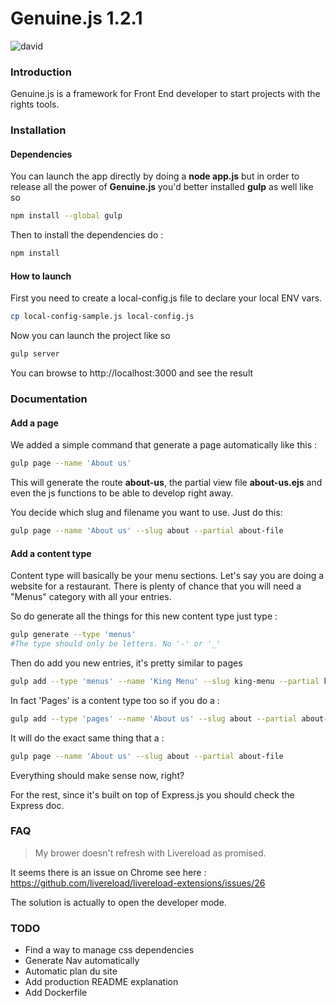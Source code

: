 # Genuine.js 1.2.1
![david](https://david-dm.org/codekonami/genuine.js.svg)
### Introduction

Genuine.js is a framework for Front End developer to start projects with
the rights tools.

### Installation

#### Dependencies
You can launch the app directly by doing a **node app.js** but in order to release all the
power of **Genuine.js** you'd better installed **gulp** as well like so

```bash
npm install --global gulp
```

Then to install the dependencies do :

```bash
npm install
```

#### How to launch

First you need to create a local-config.js file to declare your local ENV vars.

```bash
cp local-config-sample.js local-config.js
```

Now you can launch the project like so
```bash
gulp server
```

You can browse to http://localhost:3000 and see the result

### Documentation

#### Add a page

We added a simple command that generate a page automatically like this :

```bash
gulp page --name 'About us'
```
This will generate the route **about-us**, the partial view file **about-us.ejs** and even the js functions
to be able to develop right away.

You decide which slug and filename you want to use. Just do this:
```bash
gulp page --name 'About us' --slug about --partial about-file
```

#### Add a content type

Content type will basically be your menu sections. Let's say you are doing a website for a restaurant. There is plenty of chance that you will need a "Menus" category with all your entries.

So do generate all the things for this new content type just type :

```bash
gulp generate --type 'menus'
#The type should only be letters. No '-' or '_'
```

Then do add you new entries, it's pretty similar to pages

```bash
gulp add --type 'menus' --name 'King Menu' --slug king-menu --partial king-menu
```

In fact 'Pages' is a content type too so if you do a :

```bash
gulp add --type 'pages' --name 'About us' --slug about --partial about-file
```

It will do the exact same thing that a :

```bash
gulp page --name 'About us' --slug about --partial about-file
```

Everything should make sense now, right?

For the rest, since it's built on top of Express.js you should check the Express doc.

### FAQ
> My brower doesn't refresh with Livereload as promised.

It seems there is an issue on Chrome see here :
https://github.com/livereload/livereload-extensions/issues/26

The solution is actually to open the developer mode.

### TODO

- Find a way to manage css dependencies
- Generate Nav automatically
- Automatic plan du site
- Add production README explanation
- Add Dockerfile

